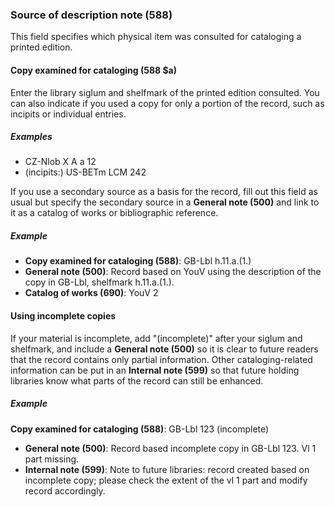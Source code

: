 ### Source of description note (588)

This field specifies which physical item was consulted for cataloging a printed edition.

#### Copy examined for cataloging (588 $a)

Enter the library siglum and shelfmark of the printed edition consulted. You can also indicate if you used a copy for only a portion of the record, such as incipits or individual entries.

##### Examples

- CZ-Nlob X A a 12
- (incipits:) US-BETm LCM 242

If you use a secondary source as a basis for the record, fill out this field as usual but specify the secondary source in a **General note (500)** and link to it as a catalog of works or bibliographic reference.

##### Example

- **Copy examined for cataloging (588)**: GB-Lbl h.11.a.(1.)
- **General note (500)**: Record based on YouV using the description of the copy in GB-Lbl, shelfmark h.11.a.(1.).
- **Catalog of works (690)**: YouV 2

#### Using incomplete copies

If your material is incomplete, add "(incomplete)" after your siglum and shelfmark, and include a **General note (500)** so it is clear to future readers that the record contains only partial information. Other cataloging-related information can be put in an **Internal note (599)** so that future holding libraries know what parts of the record can still be enhanced.

##### Example

**Copy examined for cataloging (588)**: GB-Lbl 123 (incomplete)
- **General note (500)**: Record based incomplete copy in GB-Lbl 123. Vl 1 part missing.
- **Internal note (599)**: Note to future libraries: record created based on incomplete copy; please check the extent of the vl 1 part and modify record accordingly.  
